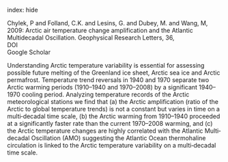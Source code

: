 index: hide

<div class="Citation">

  <div class="Citation-body">
    <div class="Citation-text">Chylek, P and Folland, C.K. and Lesins, G. and Dubey, M. and Wang, M, 2009: Arctic air temperature change amplification and the Atlantic Multidecadal Oscillation. <span class="Article-journal">Geophysical Research Letters, </span><span class="Article-volume">36, </span></div>
    <div class="Citation-links">
      <div class="CitationLink" data-href="https://doi.org/2009GL038777">
        <div class="CitationLink-icon CitationLink-Doi"></div>
        <div class="CitationLink-text">DOI</div>
      </div>
      <div class="CitationLink" data-href="https://scholar.google.com/scholar?q=2009GL038777">
        <div class="CitationLink-icon CitationLink-Scholar"></div>
        <div class="CitationLink-text">Google Scholar</div>
      </div>
    </div>
  </div>
</div>

Understanding Arctic temperature variability is essential for assessing possible future melting of the Greenland ice sheet, Arctic sea ice and Arctic permafrost. Temperature trend reversals in 1940 and 1970 separate two Arctic warming periods (1910–1940 and 1970–2008) by a significant 1940–1970 cooling period. Analyzing temperature records of the Arctic meteorological stations we find that (a) the Arctic amplification (ratio of the Arctic to global temperature trends) is not a constant but varies in time on a multi‐decadal time scale, (b) the Arctic warming from 1910–1940 proceeded at a significantly faster rate than the current 1970–2008 warming, and (c) the Arctic temperature changes are highly correlated with the Atlantic Multi‐decadal Oscillation (AMO) suggesting the Atlantic Ocean thermohaline circulation is linked to the Arctic temperature variability on a multi‐decadal time scale.

<div class="Citation-copy">

</div>